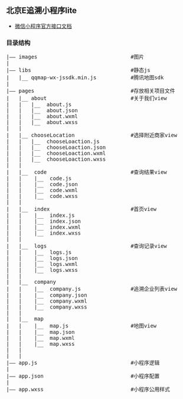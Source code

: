 ## 北京E追溯小程序lite

* [微信小程序官方接口文档](https://mp.weixin.qq.com/debug/wxadoc/dev/)

### 目录结构
<pre>
|—— images 								#图片
|							  
|—— libs 			   					#静态js
| 	|__ qqmap-wx-jssdk.min.js 			#腾讯地图sdk		
|    
|——	pages								#存放相关项目文件
|   |__	about							#关于我们view
|   |	|__  about.js                 	
|   |   |__  about.json   
|   |   |__  about.wxml 
|   |   |__  about.wxss
|   |
|   |__ chooseLocation 					#选择附近商家view
|   |   |__  chooseLoaction.js
|   |   |__  chooseLoaction.json 
|   |   |__  chooseLoaction.wxml
|   |   |__  chooseLoaction.wxss
|   |
|   |__  code 							#查询结果view
|   |    |__  code.js
|   |    |__  code.json
|   |    |__  code.wxml
|   |    |__  code.wxss
|   |
|   |__  index  						#首页view 
|   |    |__  index.js
|   |    |__  index.json
|   |    |__  index.wxml
|   |    |__  index.wxss
|   | 
|   |__  logs							#查询记录view
|   | 	 |__  logs.js
|   |    |__  logs.json
|   |    |__  logs.wxml
|   |    |__  logs.wxss 
|   |
|   |__  company
|   |    |__  company.js                #追溯企业列表view
|   |    |__  company.json
|   |    |__  company.wxml
|   |    |__  company.wxss
|   |
|   |__  map
|   |    |__  map.js                    #地图view
|   |    |__  map.json
|   |    |__  map.wxml
|   |    |__  map.wxss
|   |
|   | 
|—— app.js 								#小程序逻辑
|
|—— app.json 							#小程序配置
|
|—— app.wxss 							#小程序公用样式 
</pre> 

